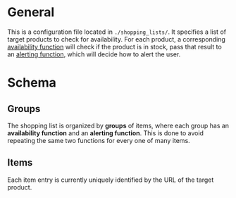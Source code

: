 # General
This is a configuration file located in `./shopping_lists/`. It specifies
a list of target products to check for availability. For each product, 
a corresponding [availability function](#creating-an-availability-function) will check if the product is in stock, pass that result to an [alerting function](#creating-an-alerting-function), which will decide how to alert the user. 

# Schema
## Groups
The shopping list is organized by **groups** of items, where each group has an **availability function** and an **alerting function**. This is done to avoid repeating the same two functions for every one of many items. 

## Items
Each item entry is currently uniquely identified by the URL of the target product.